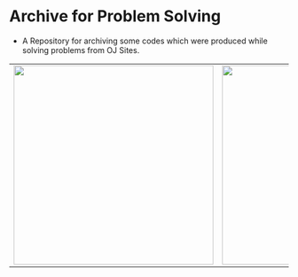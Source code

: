 # Archive for Problem Solving

- A Repository for archiving some codes which were produced while solving problems from OJ Sites.

<table>
  <tr>
    <td>
      <a href="https://www.acmicpc.net/">
        <img src="https://i.namu.wiki/i/7p1FbLbH2WJz3CsYlZi5vahinYOhhiyjlyvLX910dc9M5lFVgSCwCUmb0PDBGS5ECzRiSZI7bpFzrKn00q3-Gw.webp" width="360"/>
      </a>
    </td>
    <td>
      <a href="https://www.programmers.co.kr/">
        <img src="https://blog.kakaocdn.net/dn/b7cyPV/btrAJ8II2sD/HtnKaFoRKw1ycgE2MefTU1/img.png" width="360".>
      </a>
    </td>
  </tr>
</table>

